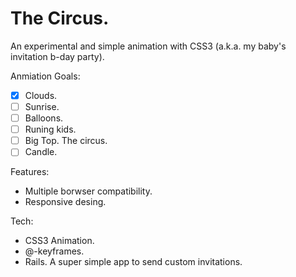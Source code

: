 # The Circus.

An experimental and simple animation with CSS3 (a.k.a. my baby's invitation b-day party).

Anmiation Goals: 

+ [x] Clouds.
+ [ ] Sunrise.
+ [ ] Balloons. 
+ [ ] Runing kids.
+ [ ] Big Top. The circus.
+ [ ] Candle.

Features:
+ Multiple borwser compatibility.
+ Responsive desing.

Tech:
+ CSS3 Animation. 
+ @-keyframes. 
+ Rails. A super simple app to send custom invitations.
